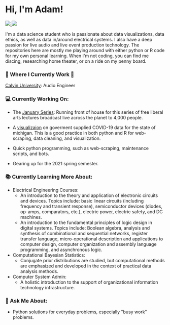  # Hi, I'm Adam!

 <!-- LinkedIn Contact -->
  <a href="https://www.linkedin.com/in/adam-denhaan-404589204/" target="_blank">
    <img src="https://img.shields.io/badge/-Adam%20denhaan-blue?style=for-the-badge&logo=Linkedin&logoColor=white"/>
  </a>
  
<!-- Email -->
  <a href="mailto:adamdh00@gmail.com">
    <img src="https://img.shields.io/badge/EMAIL-adamdh00@gmail.com-20b2aa?style=for-the-badge"/>
  </a>
  
</br>
<p>
I'm a data science student who is passionate about data visualizations, data ethics, as well as data in/around electrical systems. I also have a deep passion for live audio and live event production technology. The repositories here are mostly me playing around with either python or R code for my own personal learning. When I'm not coding, you can find me discing, researching home theater, or on a ride on my penny board.</p>

### 💼 Where I Currently Work 💼

[Calvin University](https://calvin.edu): Audio Engineer

### 💻 Currently Working On:

- The [January Series](https://calvin.edu/january-series/): Running front of house for this series of free liberal arts lectures broadcast live across the planet to 4,000 people. 

- A [visualizaion](https://github.com/adamddh/MI-COVID-Viz/blob/master/MiCorona.md) on goverment supplied COVID-19 data for the state of michigan. This is a good practice in both python and R for web-scraping, data cleaning, and visualization. 

- Quick python programming, such as web-scraping, maintenance scripts, and bots. 

- Gearing up for the 2021 spring semester. 

### 📚 Currently Learning More About:

- Electrical Engineering Courses: 
    - An introduction to the theory and application of electronic circuits and devices. Topics include:  basic linear circuits (including frequency and transient response), semiconductor devices (diodes, op-amps, comparators, etc.), electric power, electric safety, and DC machines. 
    - An introduction to the fundamental principles of logic design in digital systems. Topics include: Boolean algebra, analysis and synthesis of combinational and sequential networks, register transfer language, micro-operational description and applications to computer design, computer organization and assembly language programming, and asynchronous logic.
- Computational Bayesian Statistics:
    - Conjugate prior distributions are studied, but computational methods are emphasized and developed in the context of practical data analysis methods.
- Computer System Admin:
    - A holistic introduction to the support of organizational information technology infrastructure. 

### 💬 Ask Me About:

- Python solutions for everyday problems, especially "busy work" problems. 
